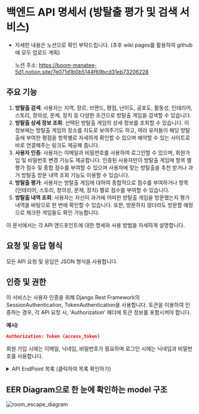 # 백엔드 API 명세서 (방탈출 평가 및 검색 서비스)

* 자세한 내용은 노션으로 확인 부탁드립니다. (추후 wiki pages를 활용하여 github에 모두 업로드 계획)

    노션 주소: https://boom-manatee-5d1.notion.site/7e071d1b0b5144f69bcd31eb73206228

## **주요 기능**

1. **방탈출 검색**: 사용자는 지역, 장르, 브랜드, 평점, 난이도, 공포도, 활동성, 인테리어, 스토리, 창의성, 문제, 장치 등 다양한 조건으로 방탈출 게임을 검색할 수 있습니다.
2. **방탈출 상세 정보 조회**: 선택된 방탈출 게임의 상세 정보를 조회할 수 있습니다. 이 정보에는 방탈출 게임의 장소를 지도로 보여주기도 하고, 여러 유저들이 해당 방탈출에 부여한 평점을 항목별로 자세하게 확인할 수 있으며 예약할 수 있는 사이트로 바로 연결해주는 링크도 제공해 줍니다.
3. **사용자 인증**: 사용자는 이메일과 비밀번호를 사용하여 로그인할 수 있으며, 회원가입 및 비밀번호 변경 기능도 제공합니다. 인증된 사용자만이 방탈출 게임에 항목 별 평가 점수 및 종합 점수를 부여할 수 있으며 사용자에 맞는 방탈출을 추천 받거나 과거 방탈출 방문 내역 조회 기능도 이용할 수 있습니다.
4. **방탈출 평가**: 사용자는 방탈출 게임에 대하여 종합적으로 점수를 부여하거나 항목(인테리어, 스토리, 창의성, 문제, 장치) 별로 점수를 부여할 수 있습니다.
5. **방탈출 내역 조회**: 사용자는 자신이 과거에 어떠한 방탈출 게임을 방문했는지 평가 내역을 바탕으로 한 번에 확인할 수 있습니다. 또한, 방문하지 않더라도 방문할 예정으로 체크한 게임들도 확인 가능합니다.

이 문서에서는 각 API 엔드포인트에 대한 명세와 사용 방법을 자세하게 설명합니다.

## ****요청 및 응답 형식****

모든 API 요청 및 응답은 JSON 형식을 사용합니다.

## 인증 및 권한

이 서비스는 사용자 인증을 위해 Django Rest Framework의 SessionAuthentication, TokenAuthentication을 사용합니다. 토큰을 이용하여 인증하는 경우, 각 API 요청 시, ‘Authorization’ 헤더에 토큰 정보를 포함시켜야 합니다.

**예시)**

```json
Authorization: Token {access_token}
```

회원 가입 시에는 이메일, 닉네임, 비밀번호가 필요하며 로그인 시에는 닉네임과 비밀번호를 사용합니다.

<details>
  <summary>API EndPoint 목록 (클릭하여 목록 확인하기)</summary>
  

  * 회원 가입 API EndPoint 목록 ([Link 바로가기](https://github.com/ando-zone/room_escape_search/wiki/%ED%9A%8C%EC%9B%90-%EA%B0%80%EC%9E%85-API-EndPoint-%EB%AA%A9%EB%A1%9D))
 
  * 로그인 API EndPoint 목록 ([Link 바로가기](https://github.com/ando-zone/room_escape_search/wiki/%EB%A1%9C%EA%B7%B8%EC%9D%B8-API-EndPoint-%EB%AA%A9%EB%A1%9D))
 
  * 로그아웃 API EndPoint 목록 ([Link 바로가기](https://github.com/ando-zone/room_escape_search/wiki/%EB%A1%9C%EA%B7%B8%EC%95%84%EC%9B%83-API-EndPoint-%EB%AA%A9%EB%A1%9D))
 
  * 패스워드 변경 API EndPoint 목록 ([Link 바로가기](https://github.com/ando-zone/room_escape_search/wiki/%ED%8C%A8%EC%8A%A4%EC%9B%8C%EB%93%9C-%EB%B3%80%EA%B2%BD-API-EndPoint-%EB%AA%A9%EB%A1%9D))
 
  * 깃허브 로그인 API EndPoint 목록 ([Link 바로가기](https://github.com/ando-zone/room_escape_search/wiki/%EA%B9%83%ED%97%88%EB%B8%8C-%EB%A1%9C%EA%B7%B8%EC%9D%B8-API-EndPoint-%EB%AA%A9%EB%A1%9D))
 
  * 카카오 로그인 API EndPoint 목록 ([Link 바로가기](https://github.com/ando-zone/room_escape_search/wiki/%EC%B9%B4%EC%B9%B4%EC%98%A4-%EB%A1%9C%EA%B7%B8%EC%9D%B8-API-EndPoint-%EB%AA%A9%EB%A1%9D))
</details>


## **EER Diagram으로 한 눈에 확인하는 model 구조**
![room_escape_diagram](https://user-images.githubusercontent.com/119149274/235348174-1ad1ba52-5268-41ec-9ba2-4c4c85ac797d.png)

